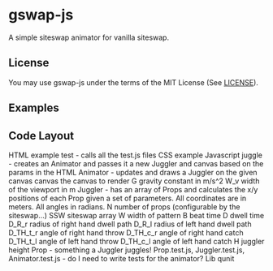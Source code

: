 gswap-js
=========

A simple siteswap animator for vanilla siteswap.

License
-------
You may use gswap-js under the terms of the MIT License (See [LICENSE](LICENSE)).


Examples
--------

Code Layout
-----------
HTML
	example
	test - calls all the test.js files
CSS
	example
Javascript
	juggle - creates an Animator and passes it a new Juggler and canvas based on the params in the HTML
	Animator - updates and draws a Juggler on the given canvas
		canvas the canvas to render
		G gravity constant in m/s^2
		W_v width of the viewport in m
	Juggler - has an array of Props and calculates the x/y positions of each Prop given a set of parameters. All coordinates are in meters. All angles in radians.
		N number of props (configurable by the siteswap...)
		SSW siteswap array
		W width of pattern
		B beat time
		D dwell time
		D_R_r radius of right hand dwell path
		D_R_l radius of left hand dwell path
		D_TH_t_r angle of right hand throw
		D_TH_c_r angle of right hand catch
		D_TH_t_l angle of left hand throw
		D_TH_c_l angle of left hand catch
		H juggler height
	Prop - something a Juggler juggles!
	Prop.test.js, Juggler.test.js, Animator.test.js - do I need to write tests for the animator?
Lib
	qunit